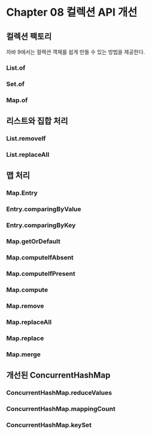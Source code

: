 # Chapter 08 컬렉션 API 개선

## 컬렉션 팩토리
자바 9에서는 컬렉션 객체를 쉽게 만들 수 있는 방법을 제공한다. 
### List.of
### Set.of
### Map.of

## 리스트와 집합 처리
### List.removeIf
### List.replaceAll

## 맵 처리
### Map.Entry
### Entry.comparingByValue
### Entry.comparingByKey
### Map.getOrDefault
### Map.computeIfAbsent
### Map.computeIfPresent
### Map.compute
### Map.remove
### Map.replaceAll
### Map.replace
### Map.merge

## 개선된 ConcurrentHashMap
### ConcurrentHashMap.reduceValues
### ConcurrentHashMap.mappingCount
### ConcurrentHashMap.keySet
